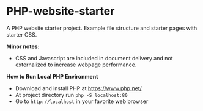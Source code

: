 # PHP-website-starter
A PHP website starter project.  Example file structure and starter pages with starter CSS.

**Minor notes:**
- CSS and Javascript are included in document delivery and not externalized to increase webpage performance.

**How to Run Local PHP Environment**
- Download and install PHP at https://www.php.net/
- At project directory run `php -S localhost:80`
- Go to `http://localhost` in your favorite web browser
